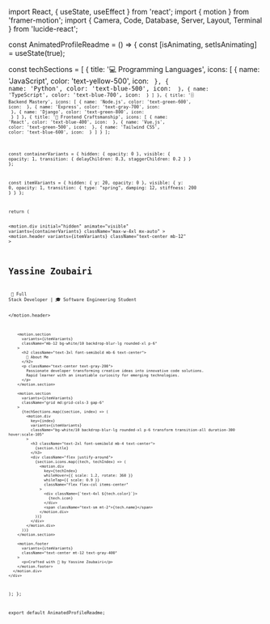import React, { useState, useEffect } from 'react';
import { motion } from 'framer-motion';
import { Camera, Code, Database, Server, Layout, Terminal } from 'lucide-react';

const AnimatedProfileReadme = () => {
  const [isAnimating, setIsAnimating] = useState(true);

  const techSections = [
    {
      title: '💻 Programming Languages',
      icons: [
        { name: 'JavaScript', color: 'text-yellow-500', icon: <Code /> },
        { name: 'Python', color: 'text-blue-500', icon: <Code /> },
        { name: 'TypeScript', color: 'text-blue-700', icon: <Code /> }
      ]
    },
    {
      title: '🗄️ Backend Mastery',
      icons: [
        { name: 'Node.js', color: 'text-green-600', icon: <Server /> },
        { name: 'Express', color: 'text-gray-700', icon: <Server /> },
        { name: 'Django', color: 'text-green-800', icon: <Server /> }
      ]
    },
    {
      title: '🎨 Frontend Craftsmanship',
      icons: [
        { name: 'React', color: 'text-blue-400', icon: <Layout /> },
        { name: 'Vue.js', color: 'text-green-500', icon: <Layout /> },
        { name: 'Tailwind CSS', color: 'text-blue-600', icon: <Layout /> }
      ]
    }
  ];

  const containerVariants = {
    hidden: { opacity: 0 },
    visible: { 
      opacity: 1,
      transition: {
        delayChildren: 0.3,
        staggerChildren: 0.2
      }
    }
  };

  const itemVariants = {
    hidden: { y: 20, opacity: 0 },
    visible: {
      y: 0,
      opacity: 1,
      transition: {
        type: "spring",
        damping: 12,
        stiffness: 200
      }
    }
  };

  return (
    <div className="min-h-screen bg-gradient-to-br from-gray-900 to-blue-900 text-white p-8">
      <motion.div 
        initial="hidden"
        animate="visible"
        variants={containerVariants}
        className="max-w-4xl mx-auto"
      >
        <motion.header 
          variants={itemVariants}
          className="text-center mb-12"
        >
          <h1 className="text-5xl font-bold mb-4 text-transparent bg-clip-text bg-gradient-to-r from-blue-400 to-purple-600">
            Yassine Zoubairi
          </h1>
          <p className="text-xl text-gray-300">
            🚀 Full Stack Developer | 🎓 Software Engineering Student
          </p>
        </motion.header>

        <motion.section 
          variants={itemVariants}
          className="mb-12 bg-white/10 backdrop-blur-lg rounded-xl p-6"
        >
          <h2 className="text-3xl font-semibold mb-6 text-center">
            💫 About Me
          </h2>
          <p className="text-center text-gray-200">
            Passionate developer transforming creative ideas into innovative code solutions. 
            Rapid learner with an insatiable curiosity for emerging technologies.
          </p>
        </motion.section>

        <motion.section 
          variants={itemVariants}
          className="grid md:grid-cols-3 gap-6"
        >
          {techSections.map((section, index) => (
            <motion.div 
              key={index}
              variants={itemVariants}
              className="bg-white/10 backdrop-blur-lg rounded-xl p-6 transform transition-all duration-300 hover:scale-105"
            >
              <h3 className="text-2xl font-semibold mb-4 text-center">
                {section.title}
              </h3>
              <div className="flex justify-around">
                {section.icons.map((tech, techIndex) => (
                  <motion.div 
                    key={techIndex}
                    whileHover={{ scale: 1.2, rotate: 360 }}
                    whileTap={{ scale: 0.9 }}
                    className="flex flex-col items-center"
                  >
                    <div className={`text-4xl ${tech.color}`}>
                      {tech.icon}
                    </div>
                    <span className="text-sm mt-2">{tech.name}</span>
                  </motion.div>
                ))}
              </div>
            </motion.div>
          ))}
        </motion.section>

        <motion.footer 
          variants={itemVariants}
          className="text-center mt-12 text-gray-400"
        >
          <p>Crafted with 💖 by Yassine Zoubairi</p>
        </motion.footer>
      </motion.div>
    </div>
  );
};

export default AnimatedProfileReadme;
